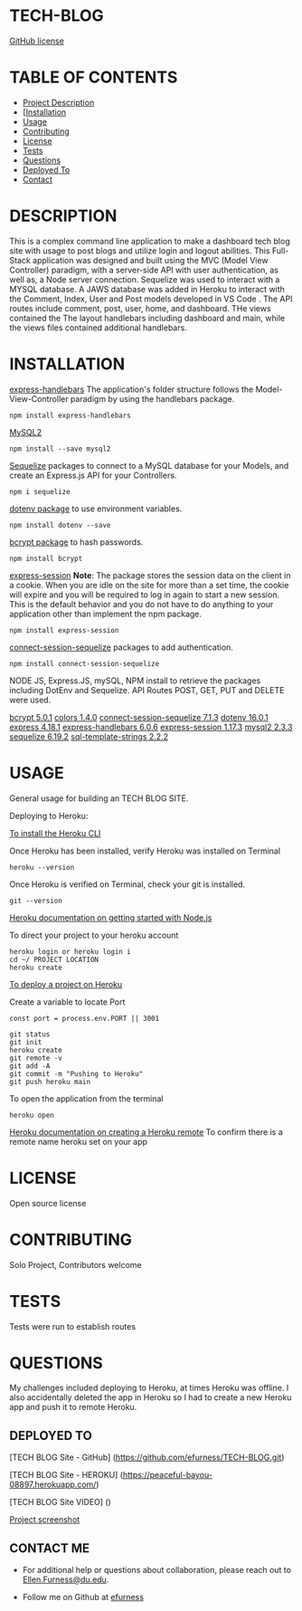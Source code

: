 # TECH-BLOG


[GitHub license](https://img.shields.io/badge/license-undefined-blue.svg)

# TABLE OF CONTENTS 

  - [Project Description](#project-description)
  - [[Installation](#installation)
  - [Usage](#usage)
  - [Contributing](#contributing)
  - [License](#license)
  - [Tests](#tests)
  - [Questions](#questions)
  - [Deployed To ](#deployed-to)
  - [Contact](#contact-me)


# DESCRIPTION 

This is a complex command line application to make a dashboard tech blog site with usage to post blogs and utilize login and logout abilities.  This Full-Stack application was designed and built using the MVC (Model View Controller) paradigm, with a server-side API with user authentication, as well as, a Node server connection.  Sequelize was used to interact with a MYSQL database.  A JAWS database was added in Heroku to interact with the Comment, Index, User and Post models developed in VS Code .  The API routes include comment, post, user, home, and dashboard.  THe views contained the The layout handlebars including dashboard and main, while the views files contained additional handlebars.  

# INSTALLATION 

[express-handlebars](https://www.npmjs.com/package/express-handlebars) The application's folder structure follows the Model-View-Controller paradigm by using the handlebars package.

```
npm install express-handlebars
```

[MySQL2](https://www.npmjs.com/package/mysql2)

```
npm install --save mysql2
```

[Sequelize](https://www.npmjs.com/package/sequelize) packages to connect to a MySQL database for your Models, and create an Express.js API for your Controllers.

```
npm i sequelize
```

[dotenv package](https://www.npmjs.com/package/dotenv) to use environment variables.

```
npm install dotenv --save
```

[bcrypt package](https://www.npmjs.com/package/bcrypt) to hash passwords.

```
npm install bcrypt
```

[express-session](https://www.npmjs.com/package/express-session) **Note**: The package stores the
session data on the client in a cookie. When you are idle on the site for more than a set time, the
cookie will expire and you will be required to log in again to start a new session. This is the
default behavior and you do not have to do anything to your application other than implement the npm
package.

```
npm install express-session
```

[connect-session-sequelize](https://www.npmjs.com/package/connect-session-sequelize) packages to add authentication.

```
npm install connect-session-sequelize
```

NODE JS, Express.JS, mySQL, NPM install to retrieve the packages including DotEnv and Sequelize.  API Routes POST, GET, PUT and DELETE were used. 

[bcrypt 5.0.1](https://www.npmjs.com/package/bcrypt)
[colors 1.4.0](https://www.npmjs.com/package/colors)
[connect-session-sequelize 7.1.3](https://www.npmjs.com/package/connect-session-sequelize)
[dotenv 16.0.1](https://www.npmjs.com/package/dotenv)
[express 4.18.1](https://expressjs.com/)
[express-handlebars 6.0.6](https://www.npmjs.com/package/express-handlebars)
[express-session 1.17.3](https://www.npmjs.com/package/express-session)
[mysql2 2.3.3](https://www.npmjs.com/package/mysql2)
[sequelize 6.19.2](https://sequelize.org/docs/v6/getting-started/)
[sql-template-strings 2.2.2](https://www.npmjs.com/package/sql-template-strings)

# USAGE 

General usage for building an TECH BLOG SITE.

Deploying to Heroku:

[To install the Heroku CLI](https://coding-boot-camp.github.io/full-stack/heroku/how-to-install-the-heroku-cli)

Once Heroku has been installed, verify Heroku was installed on Terminal

```
heroku --version
```

Once Heroku is verified on Terminal, check your git is installed.

```
git --version
```

[Heroku documentation on getting started with Node.js](https://devcenter.heroku.com/articles/getting-started-with-nodejs?singlepage=true)

To direct your project to your heroku account

```
heroku login or heroku login i
cd ~/ PROJECT LOCATION
heroku create
```

[To deploy a project on Heroku](https://coding-boot-camp.github.io/full-stack/heroku/heroku-deployment-guide)

Create a variable to locate Port

```
const port = process.env.PORT || 3001
```

```Terminal
git status
git init
heroku create
git remote -v
git add -A
git commit -m "Pushing to Heroku"
git push heroku main
```

To open the application from the terminal

```
heroku open
```

[Heroku documentation on creating a Heroku remote](https://devcenter.heroku.com/articles/git#creating-a-heroku-remote)
To confirm there is a remote name heroku set on your app
 
# LICENSE 

Open source license

# CONTRIBUTING 

Solo Project, Contributors welcome

# TESTS 

Tests were run to establish routes
 
# QUESTIONS 

My challenges included deploying to Heroku, at times Heroku was offline.  I also accidentally deleted the app in Heroku so I had to create a new Heroku app and push it to remote Heroku.  

## DEPLOYED TO

[TECH BLOG Site - GitHub] (https://github.com/efurness/TECH-BLOG.git)

[TECH BLOG Site - HEROKU] (https://peaceful-bayou-08897.herokuapp.com/)

[TECH BLOG Site VIDEO] () 
 

[Project screenshot](tech_blog_screenshot.png) 

## CONTACT ME

* For additional help or questions about collaboration, please reach out to Ellen.Furness@du.edu.

* Follow me on Github at [efurness](http://github.com/efurness)


